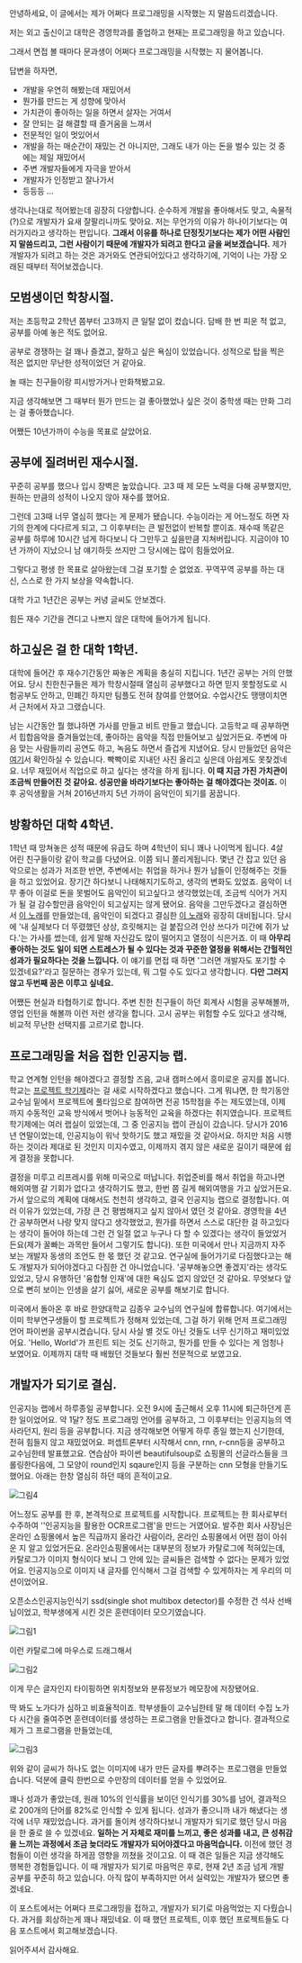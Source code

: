 

안녕하세요, 이 글에서는 제가 어쩌다 프로그래밍을 시작했는 지 말씀드리겠습니다.

저는 외고 출신이고 대학은 경영학과를 졸업하고 현재는 프로그래밍을 하고 있습니다.

그래서 면접 볼 때마다 문과생이 어쩌다 프로그래밍을 시작했는 지 물어봅니다.

답변을 하자면,

- 개발을 우연히 해봤는데 재밌어서
- 뭔가를 만드는 게 성향에 맞아서
- 가치관이 좋아하는 일을 하면서 살자는 거여서
- 잘 안되는 걸 해결할 때 즐거움을 느껴서
- 전문적인 일이 멋있어서
- 개발을 하는 매순간이 재밌는 건 아니지만, 그래도 내가 아는 돈을 벌수 있는 것 중에는 제일 재밌어서
- 주변 개발자들에게 자극을 받아서
- 개발자가 인정받고 잘나가서
- 등등등 ...

생각나는대로 적어봤는데 굉장히 다양합니다. 순수하게 개발을 좋아해서도 맞고, 속물적(?)으로 개발자가 요새 잘팔리니까도 맞아요. 저는 무언가의 이유가 하나이기보다는 여러가지라고 생각하는 편입니다. **그래서 이유를 하나로 단정짓기보다는 제가 어떤 사람인지 말씀드리고, 그런 사람이기 때문에 개발자가 되려고 한다고 글을 써보겠습니다.** 제가 개발자가 되려고 하는 것은 과거와도 연관되어있다고 생각하기에, 기억이 나는 가장 오래된 때부터 적어보겠습니다.

## 모범생이던 학창시절.

저는 초등학교 2학년 쯤부터 고3까지 큰 일탈 없이 컸습니다. 담배 한 번 피운 적 없고, 공부를 아예 놓은 적도 없어요.

공부로 경쟁하는 걸 꽤나 즐겼고, 잘하고 싶은 욕심이 있었습니다. 성적으로 탑을 찍은 적은 없지만 무난한 성적이었던 거 같아요.

놀 때는 친구들이랑 피시방가거나 만화책봤고요. 

지금 생각해보면 그 때부터 뭔가 만드는 걸 좋아했었나 싶은 것이 중학생 때는 만화 그리는 걸 좋아했습니다. 

어쨌든 10년가까이 수능을 목표로 살았어요.

## 공부에 질려버린 재수시절.

꾸준히 공부를 했으나 입시 장벽은 높았습니다. 고3 때 제 모든 노력을 다해 공부했지만, 원하는 만큼의 성적이 나오지 않아 재수를 했어요.

그런데 고3때 너무 열심히 했다는 게 문제가 됐습니다. 수능이라는 게 어느정도 하면 자기의 한계에 다다르게 되고, 그 이후부터는 큰 발전없이 반복할 뿐이죠. 재수때 똑같은 공부를 하루에 10시간 넘게 하다보니 다 그만두고 싶을만큼 지쳐버립니다. 지금이야 10년 가까이 지났으니 남 얘기하듯 쓰지만 그 당시에는 많이 힘들었어요.

그렇다고 평생 한 목표로 살아왔는데 그걸 포기할 순 없었죠. 꾸역꾸역 공부를 하는 대신, 스스로 한 가지 보상을 약속합니다. 

대학 가고 1년간은 공부는 커녕 글씨도 안보겠다.

힘든 재수 기간을 견디고 나쁘지 않은 대학에 들어가게 됩니다. 

## 하고싶은 걸 한 대학 1학년.

대학에 들어간 후 재수기간동안 짜놓은 계획을 충실히 지킵니다. 1년간 공부는 거의 안했어요. 당시 친한친구들은 제가 학창시절때  열심히 공부했다고 하면 믿지 못할정도로 시험공부도 안하고, 민폐긴 하지만 팀플도 전혀 참여를 안했어요. 수업시간도 땡땡이치면서 근처에서 자고 그랬습니다.

남는 시간동안 뭘 했냐하면 가사를 만들고 비트 만들고 했습니다. 고등학교 때 공부하면서 힙합음악을 즐겨들었는데, 좋아하는 음악을 직접 만들어보고 싶었거든요. 주변에 마음 맞는 사람들끼리 공연도 하고, 녹음도 하면서 즐겁게 지냈어요. 당시 만들었던 음악은 [여기](https://soundcloud.com/geun-won-lim)서 확인하실 수 있습니다. 빡빡이로 지내던 사진 올리고 싶은데 아쉽게도 못찾겠네요. 너무 재밌어서 직업으로 하고 싶다는 생각을 하게 됩니다. **이 때 지금 가진 가치관이 조금씩 만들어진 것 같아요. 성공만을 바라기보다는 좋아하는 걸 해야겠다는 것이죠.** 이후 공익생활을 거쳐 2016년까지 5년 가까이 음악인이 되기를 꿈꿉니다.

## 방황하던 대학 4학년.

 1학년 때 망쳐놓은 성적 때문에 유급도 하며 4학년이 되니 꽤나 나이먹게 됩니다. 4살 어린 친구들이랑 같이 학교를 다녔어요. 이쯤 되니 쫄리게됩니다. 몇년 간 잡고 있던 음악으로는 성과가 저조한 반면, 주변에서는 취업을 하거나 뭔가 남들이 인정해주는 것들을 하고 있었어요. 장기간 하다보니 나태해지기도하고, 생각의 변화도 있었죠. 음악이 너무 좋아 이걸로 돈을 못벌어도 음악인이 되고싶다고 생각했었는데, 조금씩 식어가 거지가 될 걸 감수할만큼 음악인이 되고싶지는 않게 됐어요. 음악을 그만두겠다고 결심하면서 [이 노래](https://soundcloud.com/geun-won-lim/stendon09)를 만들었는데, 음악인이 되겠다고 결심한 [이 노래](https://soundcloud.com/geun-won-lim/stendon02)와 굉장히 대비됩니다. 당시에 '내 실제보다 더 뚜렸했던 상상, 흐릿해지는 걸 붙잡으려 인상 쓰다가 미간에 쥐가 났다.'는 가사를 썼는데, 쉽게 말해 자신감도 많이 떨어지고 열정이 식은거죠. 이 때 **아무리 좋아하는 것도 일이 되면 스트레스가 될 수 있다는 것과 꾸준한 열정을 위해서는 간헐적인 성과가 필요하다는 것을 느낍니다.** 이 얘기를 면접 때 하면 '그러면 개발자도 포기할 수 있겠네요?'라고 질문하는 경우가 있는데, 뭐 그럴 수도 있다고 생각합니다. **다만 그러지 않고 두번째 꿈은 이루고 싶네요.** 

 어쨌든 현실과 타협하기로 합니다. 주변 친한 친구들이 하던 회계사 시험을 공부해볼까, 영업 인턴을 해볼까 이런 저런 생각을 합니다. 고시 공부는 위험할 수도 있다고 생각해, 비교적 무난한 선택지를 고르기로 합니다.

## 프로그래밍을 처음 접한 인공지능 랩.

학교 연계형 인턴을 해야겠다고 결정할 즈음, 교내 캠퍼스에서 흥미로운 공지를 봅니다. 학교는 [프로젝트 학기제](http://hbl.hanyang.ac.kr/curriculum/projectTermSystem.php)라는 걸 새로 시작하겠다고 했습니다. 그게 뭐냐면, 한 학기동안 교수님 밑에서 프로젝트에 풀타임으로 참여하면 전공 15학점을 주는 제도였는데, 이제까지 수동적인 교육 방식에서 벗어나 능동적인 교육을 하겠다는 취지였습니다. 프로젝트 학기제에는 여러 랩실이 있었는데, 그 중 인공지능 랩이 관심이 갔습니다. 당시가 2016년 연말이었는데, 인공지능이 워낙 핫하기도 했고 재밌을 것 같아서요. 하지만 처음 시행하는 것이라 제대로 된 것인지 미지수였고, 이제까지 겪지 않은 새로운 길이기 때문에 쉽게 결정을 못합니다. 

결정을 미루고 리프레시를 위해 미국으로 떠납니다. 취업준비를 해서 취업을 하고나면 해외여행 갈 기회가 없다고 생각하기도 했고, 한번 쯤 길게 해외여행을 가고 싶었거든요. 가서 앞으로의 계획에 대해서도 천천히 생각하고, 결국 인공지능 랩으로 결정합니다. 여러 이유가 있었는데, 가장 큰 건 평범해지고 싶지 않아서 였던 것 같아요. 경영학을 4년간 공부하면서 나랑 맞지 않다고 생각했었고, 뭔가를 하면서 스스로 대단한 걸 하고있다는 생각이 들어야 하는데 그런 건 일절 없고 누구나 다 할 수 있겠다는 생각이 들었었거든요(제가 꿀빠는 과목만 들어서 그렇기도 합니다). 또한 미국에서 만나 지금까지 자주 보는 개발자 동생의 조언도 한 몫 했던 것 같고요. 연구실에 들어가기로 다짐했다고는 해도 개발자가 되어야겠다고 다짐한 건 아니었습니다. '공부해놓으면 좋겠지'라는 생각도 있었고, 당시 유행하던 '융합형 인재'에 대한 욕심도 없지 않았던 것 같아요. 무엇보다 앞으로 뻔히 보이는 인생을 살기 싫어, 새로운 공부를 해보기로 합니다.

미국에서 돌아온 후 바로 한양대학교 김종우 교수님의 연구실에 합류합니다. 여기에서는 이미 학부연구생들이 할 프로젝트가 정해져 있었는데, 그걸 하기 위해 먼저 프로그래밍 언어 파이썬을 공부시켰습니다. 당시 사실 별 것도 아닌 것들도 너무 신기하고 재미있었어요. 'Hello, World'가 프린트 되는 것도 신기하고, 뭔가를 만들 수 있다는 게 엄청나 보였어요. 이제까지 대학 때 배웠던 것들보다 훨씬 전문적으로 보였고요.

## 개발자가 되기로 결심.

인공지능 랩에서 하루종일 공부합니다. 오전 9시에 출근해서 오후 11시에 퇴근하던게 흔한 일이었어요. 약 1달? 정도 프로그래밍 언어를 공부하고, 그 이후부터는 인공지능의 역사라던지, 원리 등을 공부합니다. 지금 생각해보면 어떻게 하루 종일 했는지 신기한데, 전혀 힘들지 않고 재밌었어요. 퍼셉트론부터 시작해서 cnn, rnn, r-cnn등을 공부하고 교수님한테 발표했고요. 연습삼아 파이썬 beautifulsoup로 쇼핑몰의 선글라스들을 크롤링한다음에, 그 모양이 round인지 sqaure인지 등을 구분하는 cnn 모형을 만들기도 했어요. 아래는 한창 열심히 하던 때의 흔적이고요.

 ![그림4](http://dl.dropbox.com/s/s9ih8b1qg9l3hap/%EA%B7%B8%EB%A6%BC4.jpeg)

어느정도 공부를 한 후, 본격적으로 프로젝트를 시작합니다. 프로젝트는 한 회사로부터 수주하여 ''인공지능을 활용한 OCR프로그램'을 만드는 거였어요. 발주한 회사 사장님은 온라인 쇼핑몰에서 높은 직급까지 올라간 사람이라, 온라인 쇼핑몰에서 어떤 점이 아쉬운 지 알고 있었거든요. 온라인쇼핑몰에서는 대부분의 정보가 카탈로그에 적혀있는데, 카탈로그가 이미지 형식이다 보니 그 안에  있는 글씨들은 검색할 수 없다는 문제가 있었어요. 인공지능으로 이미지 내 글자를 인식해서 그걸 검색할 수 있게하자는 게 우리의 미션이었어요.

오픈소스인공지능인식기 ssd(single shot multibox detector)를 수정한 건 석사 선배님이었고, 학부생에게 시킨 것은 훈련데이터 모으기였습니다.



![그림1](http://dl.dropbox.com/s/qrztui559rbppve/%EA%B7%B8%EB%A6%BC1.png)

이런 카탈로그에 마우스로 드래그해서

![그림2](http://dl.dropbox.com/s/r2psppcua8b7fjv/%EA%B7%B8%EB%A6%BC2.png)

이게 무슨 글자인지 타이핑하면 위치정보와 분류정보가 메모장에 저장됐어요.

딱 봐도 노가다가 심하고 비효율적이죠. 학부생들이 교수님한테 말 해 데이터 수집 노가다 시간을 줄여주면 훈련데이터를 생성하는 프로그램을 만들겠다고 합니다. 결과적으로 제가 그 프로그램을 만들었는데,

![그림3](http://dl.dropbox.com/s/x5h6cdoh88ra4qo/%EA%B7%B8%EB%A6%BC3.png)

위와 같이 글씨가 하나도 없는 이미지에 내가 만든 글자를 뿌려주는 프로그램을 만들었습니다. 덕분에 클릭 한번으로 수만장의 데이터를 얻을 수 있었어요.

꽤나 성과가 좋았는데, 원래 10%의 인식률을 보이던 인식기를 30%를 넘어, 결과적으로 200개의 단어를 82%로 인식할 수 있게 됩니다. 성과가 좋으니까 내가 해냈다는 생각에 너무 재밌었습니다. 과거를 돌이켜 생각하다보니 개발자가 되기로 했던 당시 마음을 한 줄로 쓸 수 있겠네요. **일하는 거 자체로 재미를 느끼고, 좋은 성과를 내고, 큰 성취감을 느끼는 과정에서 조금 늦더라도 개발자가 되어야겠다고 마음먹습니다.** 이전에 했던 경험들이 이런 생각을 하게끔 영향을 끼쳤을 것이고요. 이 때 겪은 일들은 지금 생각해도 행복한 경험들입니다. 이 때 개발자가 되기로 마음먹은 후로, 현재 2년 조금 넘게 개발 공부를 꾸준히 하고 있습니다. 아직 많이 부족하지만 어서 실력있는 개발자가 됐으면 좋겠네요.

이 포스트에서는 어쩌다 프로그래밍을 접하고, 개발자가 되기로 마음먹었는 지 다뤘습니다. 과거를 회상하는게 꽤나 재밌네요. 이 때 했던 프로젝트, 이후 했던 프로젝트들도 다음 포스트에서 회고해보겠습니다.

읽어주셔서 감사해요.
